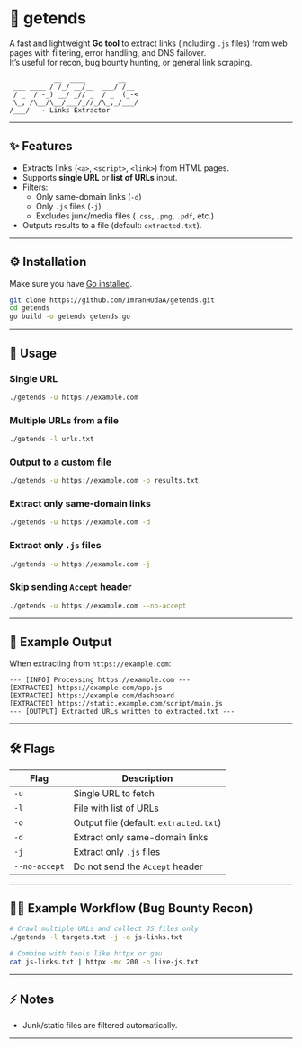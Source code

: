 # 🔗 getends

A fast and lightweight **Go tool** to extract links (including `.js` files) from web pages with filtering, error handling, and DNS failover.  
It’s useful for recon, bug bounty hunting, or general link scraping.  

```
           __  ____        __
 ___ ____ / /_/ __/__  ___/ /__
 / _  / -_) __/ _// _  / _  (_-<
 \_, /\__/\__/___/_//_/\_,_/___/
/___/   - Links Extractor
```

---

## ✨ Features
- Extracts links (`<a>`, `<script>`, `<link>`) from HTML pages.  
- Supports **single URL** or **list of URLs** input.  
- Filters:
  - Only same-domain links (`-d`)  
  - Only `.js` files (`-j`)  
  - Excludes junk/media files (`.css`, `.png`, `.pdf`, etc.)  
- Outputs results to a file (default: `extracted.txt`).  

---

## ⚙️ Installation
Make sure you have [Go installed](https://go.dev/dl/).  

```bash
git clone https://github.com/1mranHUdaA/getends.git
cd getends
go build -o getends getends.go
```

---

## 🚀 Usage

### Single URL
```bash
./getends -u https://example.com
```

### Multiple URLs from a file
```bash
./getends -l urls.txt
```

### Output to a custom file
```bash
./getends -u https://example.com -o results.txt
```

### Extract only same-domain links
```bash
./getends -u https://example.com -d
```

### Extract only `.js` files
```bash
./getends -u https://example.com -j
```

### Skip sending `Accept` header
```bash
./getends -u https://example.com --no-accept
```

---

## 📂 Example Output
When extracting from `https://example.com`:

```
--- [INFO] Processing https://example.com ---
[EXTRACTED] https://example.com/app.js
[EXTRACTED] https://example.com/dashboard
[EXTRACTED] https://static.example.com/script/main.js
--- [OUTPUT] Extracted URLs written to extracted.txt ---
```

---

## 🛠 Flags

| Flag          | Description |
|---------------|-------------|
| `-u`          | Single URL to fetch |
| `-l`          | File with list of URLs |
| `-o`          | Output file (default: `extracted.txt`) |
| `-d`          | Extract only same-domain links |
| `-j`          | Extract only `.js` files |
| `--no-accept` | Do not send the `Accept` header |

---

## 🧑‍💻 Example Workflow (Bug Bounty Recon)

```bash
# Crawl multiple URLs and collect JS files only
./getends -l targets.txt -j -o js-links.txt

# Combine with tools like httpx or gau
cat js-links.txt | httpx -mc 200 -o live-js.txt
```

---

## ⚡️ Notes
- Junk/static files are filtered automatically.  

---
